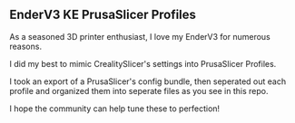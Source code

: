 ## EnderV3 KE PrusaSlicer Profiles
As a seasoned 3D printer enthusiast, I love my EnderV3 for numerous reasons.

I did my best to mimic CrealitySlicer's settings into PrusaSlicer Profiles. 

I took an export of a PrusaSlicer's config bundle, then seperated out each profile and organized them into seperate files as you see in this repo. 

I hope the community can help tune these to perfection!

